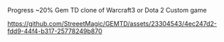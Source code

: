 Progress ~20%
Gem TD clone of Warcraft3 or Dota 2 Custom game


https://github.com/StreeetMagic/GEMTD/assets/23304543/4ec247d2-fdd9-44f4-b317-25778249b870

